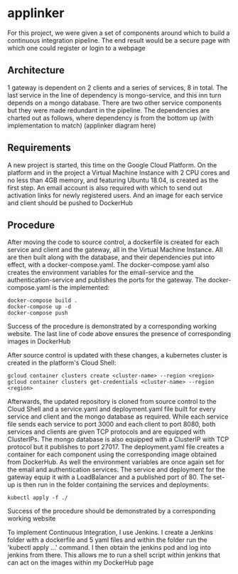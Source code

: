 # applinker
For this project, we were given a set of components around which to build a continuous integration pipeline. The end result would be a secure page with which one could register or login to a webpage
## Architecture
1 gateway is dependent on 2 clients and a series of services, 8 in total. The last service in the line of dependency is mongo-service, and this inn turn depends on a mongo database. There are two other service components but they were made redundant in the pipeline. The dependencies are charted out as follows, where dependency is from the bottom up (with implementation to match)
(applinker diagram here)
## Requirements
A new project is started, this time on the Google Cloud Platform. On the platform and in the project a Virtual Machine Instance with 2 CPU cores and no less than 4GB memory, and featuring Ubuntu 18.04, is created as the first step. An email account is also required with which to send out activation links for newly registered users. And an image for each service and client should be pushed to DockerHub
## Procedure
After moving the code to source control, a dockerfile is created for each service and client and the gateway, all in the Virtual Machine Instance. All are then built along with the database, and their dependencies put into effect, with a docker-compose.yaml. The docker-compose.yaml also creates the environment variables for the email-service and the authentication-service and publishes the ports for the gateway. The docker-compose.yaml is the implemented:
```
docker-compose build .
docker-compose up -d
docker-compose push
```
Success of the procedure is demonstrated by a corresponding working website. The last line of code above ensures the presence of corresponding images in DockerHub

After source control is updated with these changes, a kubernetes cluster is created in the platform's  Cloud Shell:
```
gcloud container clusters create <cluster-name> --region <region>
gcloud container clusters get-credentials <cluster-name> --region <region>
```
Afterwards, the updated repository is cloned from source control to the Cloud Shell and a service.yaml and deployment.yaml file built for every service and client and the mongo database as required. While each service file sends each service to port 3000 and each client to port 8080,  both services and clients are given TCP protocols and are equipped with ClusterIPs. The mongo database is also equipped with a ClusterIP with TCP protocol but it publishes to port 27017. The deployment.yaml file creates a container for each component using the corresponding image obtained from DockerHub. As well the environment variables are once again set for the email and authentication services. The service and deployment for the gateway equip it with a LoadBalancer and a published port of 80. The set-up is then run in the folder containing the services and deployments:
```
kubectl apply -f ./
```
Success of the procedure should be demonstrated by a corresponding working website

To implement Continuous Integration, I use Jenkins. I create a Jenkins folder with a dockerfile and 5 yaml files and within the folder run the 'kubectl apply ...' command. I then obtain the jenkins pod and log into jenkins from there. This allows me to run a shell script within jenkins that can act on the images within my DockerHub page
